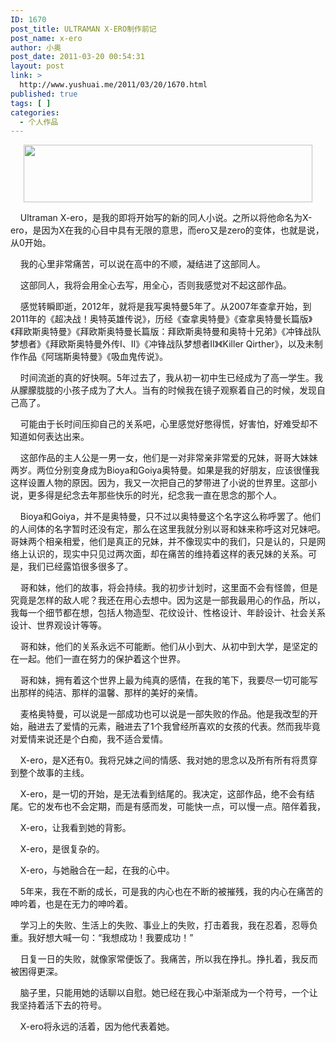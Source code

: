 ```yaml
---
ID: 1670
post_title: ULTRAMAN X-ERO制作前记
post_name: x-ero
author: 小奥
post_date: 2011-03-20 00:54:31
layout: post
link: >
  http://www.yushuai.me/2011/03/20/1670.html
published: true
tags: [ ]
categories:
  - 个人作品
---
```

<p style="text-align: center;"><img class="aligncenter size-full wp-image-1672" title="制作前记" src="https://dqhplhzz2008-1251830035.cos.ap-guangzhou.myqcloud.com/wp-content/uploads/2011/03/制作前记1.png" alt="" width="462" height="92" /></p>
<p style="text-align: left;">    Ultraman X-ero，是我的即将开始写的新的同人小说。之所以将他命名为X-ero，是因为X在我的心目中具有无限的意思，而ero又是zero的变体，也就是说，从0开始。</p>
    我的心里非常痛苦，可以说在高中的不顺，凝结进了这部同人。

    这部同人，我将会用全心去写，用全心，否则我感觉对不起这部作品。

    感觉转瞬即逝，2012年，就将是我写奥特曼5年了。从2007年查拿开始，到2011年的《超决战！奥特英雄传说》，历经《查拿奥特曼》《查拿奥特曼长篇版》《拜欧斯奥特曼》《拜欧斯奥特曼长篇版：拜欧斯奥特曼和奥特十兄弟》《冲锋战队梦想者》《拜欧斯奥特曼外传Ⅰ、Ⅱ》《冲锋战队梦想者Ⅱ》《Killer Qirther》，以及未制作作品《阿瑞斯奥特曼》《吸血鬼传说》。

    时间流逝的真的好快啊。5年过去了，我从初一初中生已经成为了高一学生。我从朦朦胧胧的小孩子成为了大人。当有的时候我在镜子观察着自己的时候，发现自己高了。

    可能由于长时间压抑自己的关系吧，心里感觉好憋得慌，好害怕，好难受却不知道如何表达出来。

    这部作品的主人公是一男一女，他们是一对非常亲非常爱的兄妹，哥哥大妹妹两岁。两位分别变身成为Bioya和Goiya奥特曼。如果是我的好朋友，应该很懂我这样设置人物的原因。因为，我又一次把自己的梦带进了小说的世界里。这部小说，更多得是纪念去年那些快乐的时光，纪念我一直在思念的那个人。

    Bioya和Goiya，并不是奥特曼，只不过以奥特曼这个名字这么称呼罢了。他们的人间体的名字暂时还没有定，那么在这里我就分别以哥和妹来称呼这对兄妹吧。哥妹两个相亲相爱，他们是真正的兄妹，并不像现实中的我们，只是认的，只是网络上认识的，现实中只见过两次面，却在痛苦的维持着这样的表兄妹的关系。可是，我们已经露馅很多很多了。

    哥和妹，他们的故事，将会持续。我的初步计划时，这里面不会有怪兽，但是究竟是怎样的敌人呢？我还在用心去想中。因为这是一部我最用心的作品，所以，我每一个细节都在想，包括人物造型、花纹设计、性格设计、年龄设计、社会关系设计、世界观设计等等。

    哥和妹，他们的关系永远不可能断。他们从小到大、从初中到大学，是坚定的在一起。他们一直在努力的保护着这个世界。

    哥和妹，拥有着这个世界上最为纯真的感情，在我的笔下，我要尽一切可能写出那样的纯洁、那样的温馨、那样的美好的亲情。

    麦格奥特曼，可以说是一部成功也可以说是一部失败的作品。他是我改型的开始，融进去了爱情的元素，融进去了1个我曾经所喜欢的女孩的代表。然而我毕竟对爱情来说还是个白痴，我不适合爱情。

    X-ero，是X还有0。我将兄妹之间的情感、我对她的思念以及所有所有将贯穿到整个故事的主线。

    X-ero，是一切的开始，是无法看到结尾的。我决定，这部作品，绝不会有结尾。它的发布也不会定期，而是有感而发，可能快一点，可以慢一点。陪伴着我，

    X-ero，让我看到她的背影。

    X-ero，是很复杂的。

    X-ero，与她融合在一起，在我的心中。

    5年来，我在不断的成长，可是我的内心也在不断的被摧残，我的内心在痛苦的呻吟着，也是在无力的呻吟着。

    学习上的失败、生活上的失败、事业上的失败，打击着我，我在忍着，忍辱负重。我好想大喊一句：“我想成功！我要成功！”

    日复一日的失败，就像家常便饭了。我痛苦，所以我在挣扎。挣扎着，我反而被困得更深。

    脑子里，只能用她的话聊以自慰。她已经在我心中渐渐成为一个符号，一个让我坚持着活下去的符号。

    X-ero将永远的活着，因为他代表着她。